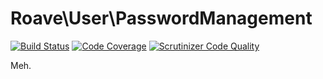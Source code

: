 Roave\User\PasswordManagement
==========
[![Build Status](https://travis-ci.org/Roave/UserPasswordManagement.svg)](https://travis-ci.org/Roave/UserPasswordManagement)
[![Code Coverage](https://scrutinizer-ci.com/g/Roave/UserPasswordManagement/badges/coverage.png?b=master)](https://scrutinizer-ci.com/g/Roave/UserPasswordManagement/?branch=master)
[![Scrutinizer Code Quality](https://scrutinizer-ci.com/g/Roave/UserPasswordManagement/badges/quality-score.png?b=master)](https://scrutinizer-ci.com/g/Roave/UserPasswordManagement/?branch=master)

Meh.
